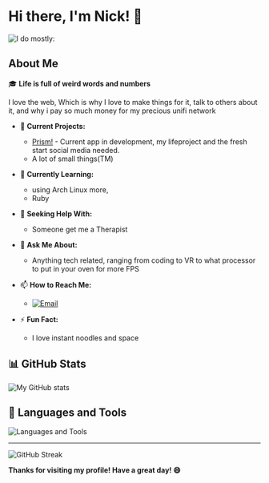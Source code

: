 # Hi there, I'm Nick! 👋

![I do mostly:](https://github-readme-stats.vercel.app/api/top-langs/?username=N1cksstuff&layout=compact&theme=radical)

## About Me

🎓 **Life is full of weird words and numbers**

I love the web, Which is why I love to make things for it, talk to others about it, and why i pay so much money for my precious unifi network

- 🔭 **Current Projects:**
  - [Prism!](https://meetprism.net) - Current app in development, my lifeproject and the fresh start social media needed.
  - A lot of small things(TM)

- 🌱 **Currently Learning:**
  - using Arch Linux more,
  - Ruby

- 🤔 **Seeking Help With:**
  - Someone get me a Therapist

- 💬 **Ask Me About:**
  - Anything tech related, ranging from coding to VR to what processor to put in your oven for more FPS

- 📫 **How to Reach Me:**
  - [![Email](https://img.shields.io/badge/Email-D14836?style=for-the-badge&logo=gmail&logoColor=white)](mailto:nick.mails@icloud.com)

- ⚡ **Fun Fact:**
  - I love instant noodles and space

## 📊 GitHub Stats
![My GitHub stats](https://github-readme-stats.vercel.app/api?username=N1cksstuff&show_icons=true&bg_color=00000000)

## 🔧 Languages and Tools
![Languages and Tools](https://skillicons.dev/icons?i=apple,arch,html,css,python,java,js,react,nodejs,git,github,vscode)

-------------------------------------------------------------------------------------------------

![GitHub Streak](https://github-readme-streak-stats.herokuapp.com/?user=N1cksstuff&theme=radical)

**Thanks for visiting my profile! Have a great day! 😄**
